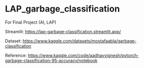 # LAP_garbage_classification
For Final Project (AI, LAP)

Streamlit: https://lap-garbage-classification.streamlit.app/ 

Dataset: https://www.kaggle.com/datasets/mostafaabla/garbage-classification

Reference: https://www.kaggle.com/code/aadhavvignesh/pytorch-garbage-classification-95-accuracy/notebook
